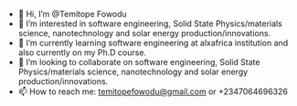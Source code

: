 - 👋 Hi, I’m @Temitope Fowodu
- 👀 I’m interested in software engineering, Solid State Physics/materials science, nanotechnology and solar energy production/innovations.
- 🌱 I’m currently learning software engineering at alxafrica institution and also currently on my Ph.D course.
- 💞️ I’m looking to collaborate on software engineering, Solid State Physics/materials science, nanotechnology and solar energy production/innovations.
- 📫 How to reach me: temitopefowodu@gmail.com or +2347064696326

<!---
Fowoduto/Fowoduto is a ✨ special ✨ repository because its `README.md` (this file) appears on your GitHub profile.
You can click the Preview link to take a look at your changes.
--->
